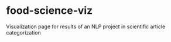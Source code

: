 # food-science-viz
Visualization page for results of an NLP project in scientific article categorization
